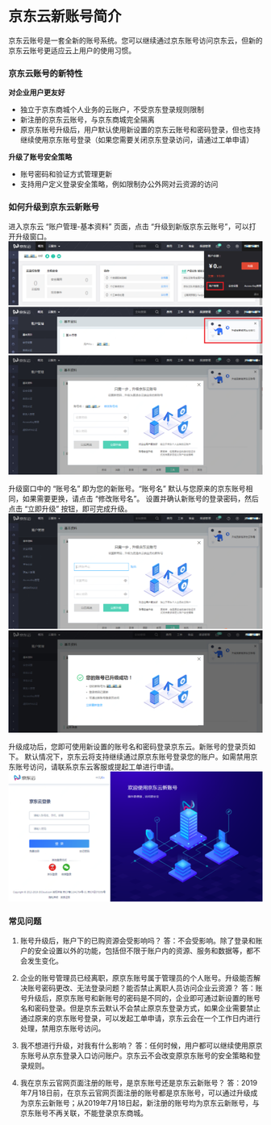# 京东云新账号简介

京东云账号是一套全新的账号系统。您可以继续通过京东账号访问京东云，但新的京东云账号更适应云上用户的使用习惯。

### 京东云账号的新特性

**对企业用户更友好**

* 独立于京东商城个人业务的云账户，不受京东登录规则限制
* 新注册的京东云账号，与京东商城完全隔离
* 原京东账号升级后，用户默认使用新设置的京东云账号和密码登录，但也支持继续使用京东账号登录（如果您需要关闭京东登录访问，请通过工单申请）

**升级了账号安全策略**

* 账号密码和验证方式管理更新
* 支持用户定义登录安全策略，例如限制办公外网对云资源的访问

### 如何升级到京东云新账号

进入京东云 “账户管理-基本资料” 页面，点击 “升级到新版京东云账号”，可以打开升级窗口。
![](../../../image/User/Account-Mgmt/Accout-Card.png)
![](../../../image/User/Account-Mgmt/UC-Upgrade.png)
![](../../../image/User/Account-Mgmt/Upgrade-Window.png)

升级窗口中的 “账号名” 即为您的新账号。“账号名” 默认与您原来的京东账号相同，如果需要更换，请点击 “修改账号名”。
设置并确认新账号的登录密码，然后点击 “立即升级” 按钮，即可完成升级。
![](../../../image/User/Account-Mgmt/UC-Upgrade2.png)
![](../../../image/User/Account-Mgmt/Upgrade-Success.PNG)

升级成功后，您即可使用新设置的账号名和密码登录京东云。新账号的登录页如下。
默认情况下，京东云将支持继续通过原京东账号登录您的账户。如需禁用京东账号访问，请联系京东云客服或提起工单进行申请。
![](../../../image/User/Account-Mgmt/log1-1030.PNG)

### 常见问题

1. 账号升级后，账户下的已购资源会受影响吗？
答：不会受影响。除了登录和账户的安全设置以外的功能，包括但不限于账户内的资源、服务和数据等，都不会发生变化。

2. 企业的账号管理员已经离职，原京东账号属于管理员的个人账号。升级能否解决账号密码更改、无法登录问题？能否禁止离职人员访问企业云资源？
答：账号升级后，原京东账号和新账号的密码是不同的，企业即可通过新设置的账号名和密码登录。但是京东云默认不会禁止原京东登录方式，如果企业需要禁止通过原来的京东账号登录，可以发起工单申请，京东云会在一个工作日内进行处理，禁用京东账号访问。

3. 我不想进行升级，对我有什么影响？
答：任何时候，用户都可以继续使用原京东账号从京东登录入口访问账户。京东云不会改变原京东账号的安全策略和登录规则。

4. 我在京东云官网页面注册的账号，是京东账号还是京东云新账号？
答：2019年7月18日前，在京东云官网页面注册的账号都是京东账号，可以通过升级成为京东云新账号；从2019年7月18日起，新注册的账号均为京东云新账号，与京东账号不再关联，不能登录京东商城。

